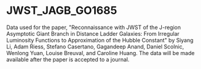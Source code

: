 # JWST_JAGB_GO1685
Data used for the paper, "Reconnaissance with JWST of the J-region Asymptotic Giant Branch in Distance Ladder Galaxies: From Irregular Luminosity Functions to Approximation of the Hubble Constant" by Siyang Li, Adam Riess, Stefano Casertano, Gagandeep Anand, Daniel Scolnic, Wenlong Yuan, Louise Breuval, and Caroline Huang. The data will be made available after the paper is accepted to a journal.
